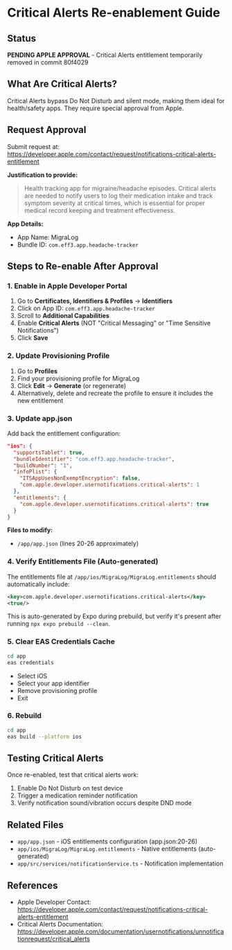 # Critical Alerts Re-enablement Guide

## Status
**PENDING APPLE APPROVAL** - Critical Alerts entitlement temporarily removed in commit 80f4029

## What Are Critical Alerts?
Critical Alerts bypass Do Not Disturb and silent mode, making them ideal for health/safety apps. They require special approval from Apple.

## Request Approval
Submit request at: https://developer.apple.com/contact/request/notifications-critical-alerts-entitlement

**Justification to provide:**
> Health tracking app for migraine/headache episodes. Critical alerts are needed to notify users to log their medication intake and track symptom severity at critical times, which is essential for proper medical record keeping and treatment effectiveness.

**App Details:**
- App Name: MigraLog
- Bundle ID: `com.eff3.app.headache-tracker`

## Steps to Re-enable After Approval

### 1. Enable in Apple Developer Portal
1. Go to **Certificates, Identifiers & Profiles** → **Identifiers**
2. Click on App ID: `com.eff3.app.headache-tracker`
3. Scroll to **Additional Capabilities**
4. Enable **Critical Alerts** (NOT "Critical Messaging" or "Time Sensitive Notifications")
5. Click **Save**

### 2. Update Provisioning Profile
1. Go to **Profiles**
2. Find your provisioning profile for MigraLog
3. Click **Edit** → **Generate** (or regenerate)
4. Alternatively, delete and recreate the profile to ensure it includes the new entitlement

### 3. Update app.json
Add back the entitlement configuration:

```json
"ios": {
  "supportsTablet": true,
  "bundleIdentifier": "com.eff3.app.headache-tracker",
  "buildNumber": "1",
  "infoPlist": {
    "ITSAppUsesNonExemptEncryption": false,
    "com.apple.developer.usernotifications.critical-alerts": 1
  },
  "entitlements": {
    "com.apple.developer.usernotifications.critical-alerts": true
  }
}
```

**Files to modify:**
- `/app/app.json` (lines 20-26 approximately)

### 4. Verify Entitlements File (Auto-generated)
The entitlements file at `/app/ios/MigraLog/MigraLog.entitlements` should automatically include:

```xml
<key>com.apple.developer.usernotifications.critical-alerts</key>
<true/>
```

This is auto-generated by Expo during prebuild, but verify it's present after running `npx expo prebuild --clean`.

### 5. Clear EAS Credentials Cache
```bash
cd app
eas credentials
```
- Select iOS
- Select your app identifier
- Remove provisioning profile
- Exit

### 6. Rebuild
```bash
cd app
eas build --platform ios
```

## Testing Critical Alerts
Once re-enabled, test that critical alerts work:
1. Enable Do Not Disturb on test device
2. Trigger a medication reminder notification
3. Verify notification sound/vibration occurs despite DND mode

## Related Files
- `app/app.json` - iOS entitlements configuration (app.json:20-26)
- `app/ios/MigraLog/MigraLog.entitlements` - Native entitlements (auto-generated)
- `app/src/services/notificationService.ts` - Notification implementation

## References
- Apple Developer Contact: https://developer.apple.com/contact/request/notifications-critical-alerts-entitlement
- Critical Alerts Documentation: https://developer.apple.com/documentation/usernotifications/unnotificationrequest/critical_alerts
